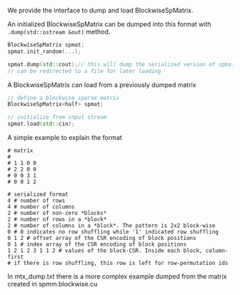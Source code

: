We provide the interface to dump and load BlockwiseSpMatrix.

An initialized BlockwiseSpMatrix can be dumped into this format with `.dump(std::ostream &out)` method.
```c++
BlockwiseSpMatrix spmat;
spmat.init_random(...);

spmat.dump(std::cout);// this will dump the serialized version of spmat
// can be redirected to a file for later loading
```
A BlockwiseSpMatrix can load from a previously dumped matrix 
```c++
// define a blockwise sparse matrix
BlockwiseSpMatrix<half> spmat;

// initialize from input stream
spmat.load(std::cin);
```

A simple example to explain the format

```
# matrix
#
# 1 1 0 0
# 2 2 0 0
# 0 0 3 1
# 0 0 1 2

# serialized format
4 # number of rows
4 # number of columns
2 # number of non-zero *blocks*
2 # number of rows in a *block*
2 # number of columns in a *block*. The pattern is 2x2 block-wise
0 # 0 indicates no row shuffling while '1' indicated row shuffling
0 1 2 # offset array of the CSR encoding of block positions
0 1 # index array of the CSR encoding of block positions 
1 2 1 2 3 1 1 2 # values of the block-CSR. Inside each block, column-first
# if there is row shuffling, this row is left for row-permutation ids 
```
In mtx_dump.txt there is a more complex example dumped from the matrix created in spmm.blockwise.cu